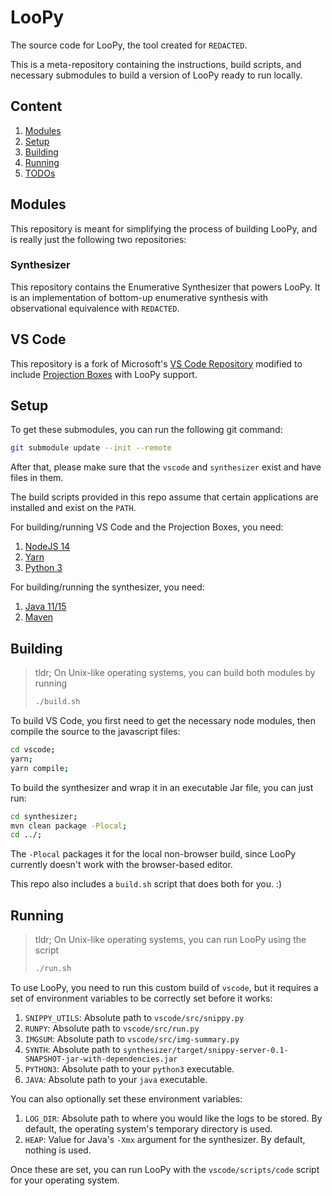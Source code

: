 # LooPy

The source code for LooPy, the tool created for `REDACTED`.

This is a meta-repository containing the instructions, build scripts, and necessary submodules to build a version of LooPy ready to run locally.

## Content
1. [Modules](#modules)
2. [Setup](#setup)
3. [Building](#building)
4. [Running](#running)
5. [TODOs](#todos) 

## Modules
This repository is meant for simplifying the process of building LooPy, and is really just the following two repositories:

### Synthesizer
This repository contains the Enumerative Synthesizer that powers LooPy. It is an implementation of bottom-up enumerative synthesis with observational equivalence with `REDACTED`.

## VS Code
This repository is a fork of Microsoft's [VS Code Repository](https://github.com/microsoft/vscode) modified to include [Projection Boxes](https://cseweb.ucsd.edu/~lerner/papers/projection-boxes-chi2020.pdf) with LooPy support.

## Setup
To get these submodules, you can run the following git command:

``` sh
git submodule update --init --remote
```

After that, please make sure that the `vscode` and `synthesizer` exist and have files in them.

The build scripts provided in this repo assume that certain applications are installed and exist on the `PATH`.

For building/running VS Code and the Projection Boxes, you need:
1. [NodeJS 14](https://nodejs.org/en/)
2. [Yarn](https://yarnpkg.com/)
3. [Python 3](https://www.python.org/downloads/)

For building/running the synthesizer, you need:
1. [Java 11/15](https://www.oracle.com/java/technologies/javase-downloads.html#JDK11)
2. [Maven](https://maven.apache.org/) 

## Building

> tldr; On Unix-like operating systems, you can build both modules by running
> 
> ``` sh
> ./build.sh
> ```

To build VS Code, you first need to get the necessary node modules, then compile the source to the javascript files:

``` sh
cd vscode;
yarn;
yarn compile;
```

To build the synthesizer and wrap it in an executable Jar file, you can just run:

``` sh
cd synthesizer;
mvn clean package -Plocal;
cd ../;
```

The `-Plocal` packages it for the local non-browser build, since LooPy currently doesn't work with the browser-based editor. 

This repo also includes a `build.sh` script that does both for you. :)

## Running

> tldr; On Unix-like operating systems, you can run LooPy using the script 
> 
> ``` sh
> ./run.sh
> ```

To use LooPy, you need to run this custom build of `vscode`, but it requires a set of environment variables to be correctly set before it works:

1. `SNIPPY_UTILS`: Absolute path to `vscode/src/snippy.py`
2. `RUNPY`: Absolute path to `vscode/src/run.py`
3. `IMGSUM`: Absolute path to `vscode/src/img-summary.py`
4. `SYNTH`: Absolute path to `synthesizer/target/snippy-server-0.1-SNAPSHOT-jar-with-dependencies.jar`
5. `PYTHON3`: Absolute path to your `python3` executable.
6. `JAVA`: Absolute path to your `java` executable.

You can also optionally set these environment variables:
1. `LOG_DIR`: Absolute path to where you would like the logs to be stored. By default, the operating system's temporary directory is used.
2. `HEAP`: Value for Java's `-Xmx` argument for the synthesizer. By default, nothing is used.

Once these are set, you can run LooPy with the `vscode/scripts/code` script for your operating system. 

